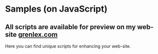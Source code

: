 # Samples (on JavaScript)
**All scripts are available for preview on my web-site** [grenlex.com](grenlex.com)
---
Here you can find unique scripts for enhancing your web-site.
